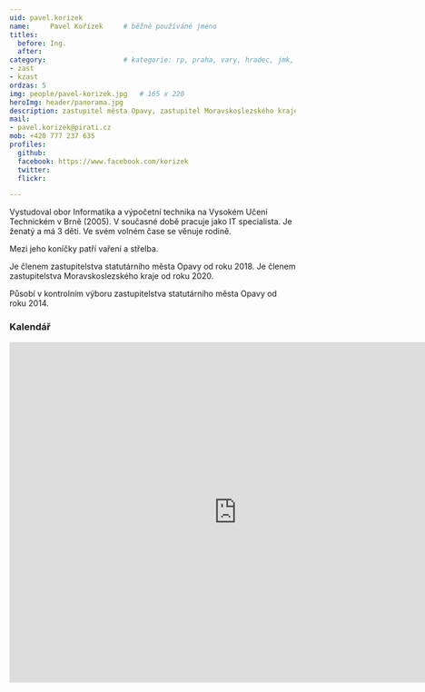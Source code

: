 ```yaml
---
uid: pavel.korizek
name:     Pavel Kořízek  	# běžně používáné jméno
titles:
  before: Ing.
  after:
category:                 	# kategorie: rp, praha, vary, hradec, jmk, senat
- zast
- kzast
ordzas: 5
img: people/pavel-korizek.jpg   # 165 x 220
heroImg: header/panorama.jpg
description: zastupitel města Opavy, zastupitel Moravskoslezského kraje     	# kratký popis, max 160 znaků
mail:
- pavel.korizek@pirati.cz
mob: +420 777 237 635		  
profiles:
  github:                 
  facebook: https://www.facebook.com/korizek
  twitter: 		  
  flickr:

---
```


Vystudoval obor Informatika a výpočetní technika na Vysokém Učení Technickém v Brně (2005). V současné době pracuje jako IT specialista. Je ženatý a má 3 děti. Ve svém volném čase se věnuje rodině.

Mezi jeho koníčky patří vaření a střelba.

Je členem zastupitelstva statutárního města Opavy od roku 2018.
Je členem zastupitelstva Moravskoslezského kraje od roku 2020.

Působí v kontrolním výboru zastupitelstva statutárního města Opavy od roku 2014.

### Kalendář
<iframe src="https://calendar.google.com/calendar/embed?src=3u5qdbbl67i3b6l16q67ng5654%40group.calendar.google.com&ctz=Europe%2FPrague" style="border: 0" width="800" height="600" frameborder="0" scrolling="no"></iframe>
